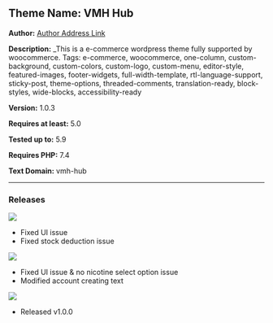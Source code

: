 ## Theme Name: VMH Hub

**Author:** [Author Address Link](https://www.linkedin.com/in/arifur-rahman-arif-51222a1b8/)

**Description:** \_This is a e-commerce wordpress theme fully supported by woocommerce.
Tags: e-commerce, woocommerce, one-column, custom-background, custom-colors, custom-logo, custom-menu, editor-style, featured-images, footer-widgets, full-width-template, rtl-language-support, sticky-post, theme-options, threaded-comments, translation-ready, block-styles, wide-blocks, accessibility-ready

**Version:** 1.0.3

**Requires at least:** 5.0

**Tested up to:** 5.9

**Requires PHP:** 7.4

**Text Domain:** vmh-hub

---

### **Releases**

![](https://img.shields.io/static/v1?label=Release&message=1.0.2&color=nrightgreen)

-   Fixed UI issue
-   Fixed stock deduction issue

![](https://img.shields.io/static/v1?label=Release&message=1.0.1&color=nrightgreen)

-   Fixed UI issue & no nicotine select option issue
-   Modified account creating text

![](https://img.shields.io/static/v1?label=Release&message=1.0.0&color=nrightgreen)

-   Released v1.0.0
